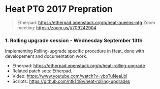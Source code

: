 # Heat PTG 2017 Prepration


> Etherpad: https://etherpad.openstack.org/p/heat-queens-ptg
> Zoom meeting: https://zoom.us/j/709242904

### 1. Rolling upgrade session - Wednesday September 13th

Implementing Rolling-upgrade specific procedure in Heat, done with
developement and documentation work.

- Etherpad: https://etherpad.openstack.org/p/heat-rolling-upgrade
- Related patch sets: Etherpad.
- Video: https://www.youtube.com/watch?v=yboTuNeaLbI
- Scripts: https://github.com/ntk148v/heat-rolling-upgrades
